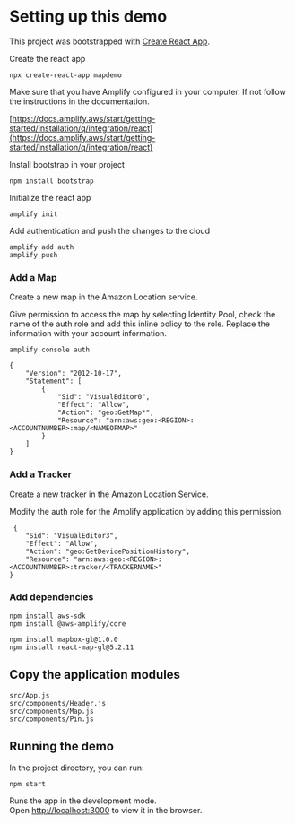 # Setting up this demo

This project was bootstrapped with [Create React App](https://github.com/facebook/create-react-app).

Create the react app

`npx create-react-app mapdemo`

Make sure that you have Amplify configured in your computer. If not follow the instructions in the documentation.

[https://docs.amplify.aws/start/getting-started/installation/q/integration/react](https://docs.amplify.aws/start/getting-started/installation/q/integration/react)

Install bootstrap in your project

`npm install bootstrap`

Initialize the react app

`amplify init`

Add authentication and push the changes to the cloud
```
amplify add auth
amplify push
```

### Add a Map

Create a new map in the Amazon Location service.

Give permission to access the map by selecting Identity Pool, check the name of the auth role and add this inline policy to the role. Replace the information with your account information.

`amplify console auth`

```
{
    "Version": "2012-10-17",
    "Statement": [
        {
            "Sid": "VisualEditor0",
            "Effect": "Allow",
            "Action": "geo:GetMap*",
            "Resource": "arn:aws:geo:<REGION>:<ACCOUNTNUMBER>:map/<NAMEOFMAP>"
        }
    ]
}
```

### Add a Tracker

Create a new tracker in the Amazon Location Service.

Modify the auth role for the Amplify application by adding this permission.

```
 {
    "Sid": "VisualEditor3",
    "Effect": "Allow",
    "Action": "geo:GetDevicePositionHistory",
    "Resource": "arn:aws:geo:<REGION>:<ACCOUNTNUMBER>:tracker/<TRACKERNAME>"
}
```

### Add dependencies

```
npm install aws-sdk
npm install @aws-amplify/core

npm install mapbox-gl@1.0.0
npm install react-map-gl@5.2.11
```

## Copy the application modules

```
src/App.js
src/components/Header.js
src/components/Map.js
src/components/Pin.js
```


## Running the demo

In the project directory, you can run:

`npm start`

Runs the app in the development mode.\
Open [http://localhost:3000](http://localhost:3000) to view it in the browser.

